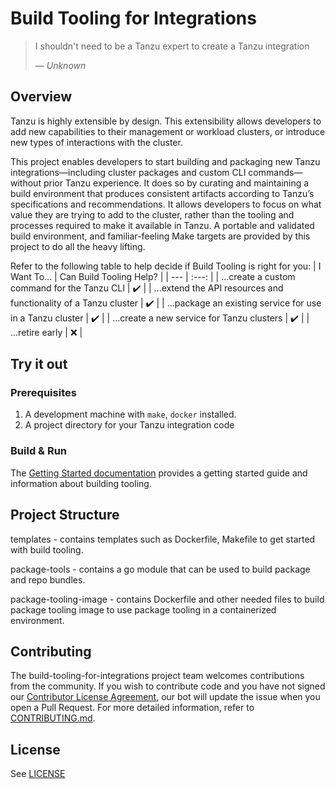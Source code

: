 # Build Tooling for Integrations
> I shouldn't need to be a Tanzu expert to create a Tanzu integration
>
> — *Unknown*

## Overview
Tanzu is highly extensible by design. This extensibility allows developers to add new capabilities to their management
or workload clusters, or introduce new types of interactions with the cluster.

This project enables developers to start building and packaging new Tanzu integrations&mdash;including cluster packages 
and custom CLI commands&mdash;without prior Tanzu experience. It does so by curating and maintaining a build environment
that produces consistent artifacts according to Tanzu’s specifications and recommendations. It allows developers to 
focus on what value they are trying to add to the cluster, rather than the tooling and processes required to make it 
available in Tanzu. A portable and validated build environment, and familiar-feeling Make targets are
provided by this project to do all the heavy lifting.

Refer to the following table to help decide if Build Tooling is right for you:
| I Want To...                                                      | Can Build Tooling Help?   |
| ---                                                               | :---:                     |
| ...create a custom command for the Tanzu CLI                      | :heavy_check_mark:        |
| ...extend the API resources and functionality of a Tanzu cluster  | :heavy_check_mark:        |
| ...package an existing service for use in a Tanzu cluster         | :heavy_check_mark:        |
| ...create a new service for Tanzu clusters                        | :heavy_check_mark:        |
| ...retire early                                                   | :x:                       |


## Try it out

### Prerequisites

1. A development machine with `make`, `docker` installed.
2. A project directory for your Tanzu integration code

### Build & Run

The [Getting Started documentation](docs/build-tooling-getting-started.md) provides a getting started guide and 
information about building tooling.

## Project Structure

templates - contains templates such as Dockerfile, Makefile to get started with build tooling.

package-tools - contains a go module that can be used to build package and repo bundles.

package-tooling-image - contains Dockerfile and other needed files to build package tooling image to use package tooling
in a containerized environment.

## Contributing

The build-tooling-for-integrations project team welcomes contributions from the community. If you wish to contribute
code and you have not signed our [Contributor License Agreement](https://cla.vmware.com/cla/1/preview), our bot will
update the issue when you open a Pull Request. For more detailed information, refer to [CONTRIBUTING.md](CONTRIBUTING.md).

## License

See [LICENSE](LICENSE)

